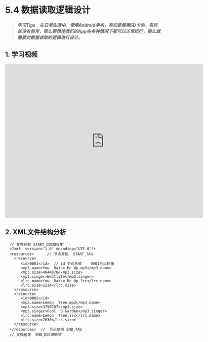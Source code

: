# 5.4 数据读取逻辑设计

>##### 学习Tips：在日常生活中，使用Android手机，有些是使用SD卡的，有些却没有使用，那么要想使我们的App在多种情况下都可以正常运行，那么就需要对数据读取的逻辑进行设计。

## 1. 学习视频

<iframe frameborder="0" width="640" height="498" src="https://v.qq.com/iframe/player.html?vid=z0180bhmznp&tiny=0&auto=0" allowfullscreen></iframe>

## 2. XML文件结构分析

```
  // 文件开始 START_DOCUMENT
  <?xml  version="1.0" encoding="UTF-8"?>  
  <resources>      // 节点开始  START_TAG
    <resource>
       <id>0001</id>  // id 节点名称    0001节点的值
       <mp3.name>You  Raise Me Up.mp3</mp3.name>
       <mp3.size>4044978</mp3.size>
       <mp3.singer>Westlife</mp3.singer>
       <lrc.name>You  Raise Me Up.lrc</lrc.name>
       <lrc.size>1214</lrc.size>
    </resource>
    <resource>
       <id>0002</id>
       <mp3.name>Lemon  Tree.mp3</mp3.name>
       <mp3.size>3750787</mp3.size>
       <mp3.singer>Fool  S Garden</mp3.singer>
       <lrc.name>Lemon  Tree.lrc</lrc.name>
       <lrc.size>2030</lrc.size>
    </resource>
  </resources>  //  节点结束 END_TAG
  // 文档结束  END_DOCUMENT
```